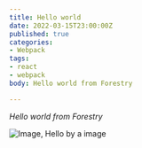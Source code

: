 ```yaml
---
title: Hello world
date: 2022-03-15T23:00:00Z
published: true
categories:
- Webpack
tags:
- react
- webpack
body: Hello world from Forestry

---
```

_Hello world from Forestry_

 ![Image, Hello by a image](/images-posts/per.jpg)